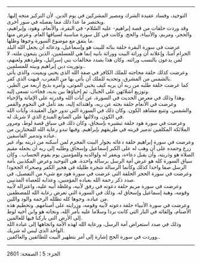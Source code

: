 ------------------------------------------------------------------------

التوحيد، وفساد عقيدة الشرك ومصير المشركين في يوم الدين. لأن التركيز متجه
إليها. ويختصر ما عدا ذلك مما يفصله في سور أخرى.  
وقد وردت حلقات من قصة إبراهيم- عليه السّلام- في البقرة، والأنعام، وهود،
وإبراهيم، والحجر، ومريم، والأنبياء، والحج. وكانت في كل سورة مناسبة
لسياقها العام. وعرض منها ما يتفق مع موضوع السورة وجوها وظلها.  
عرضت في سورة البقرة حلقة بنائه للبيت هو وإسماعيل، ودعائه أن يجعل الله
البلد الحرام آمنا، وإعلانه أن وراثة البيت ووراثة بانيه إنما هي للمسلمين،
الذين يتبعون ملته، لا لمن يدعون بالنسب وراثته. وكان هذا بصدد مخالفات بني
إسرائيل، وطردهم ولعنهم، وتوريث دين إبراهيم وبيته للمسلمين..  
وعرضت كذلك حلقة محاجته للملك الكافر في صفة الله الذي يحيي ويميت، والذي
يأتي بالشمس من المشرق، وتحديه للملك أن يأتي بها من المغرب. فبهت الذي
كفر.  
كما عرضت حلقة طلبه من ربه أن يريه كيف يحيي الموتى، وأمره بذبح أربعة من
الطير، وتوزيع أشلائهن على الجبال، ثم إحياؤها بين يديه، فجاءت تسعى
إليه.  
وهذا وذلك في معرض الحديث في السورة، عن آيات الله وقدرته على الإماتة
والإحياء.  
وعرضت في الأنعام حلقة بحثه عن ربه، واهتدائه إليه، بعد تأمل في النجوم
والقمر والشمس، وتتبع مشاهد الكون. وكان ذلك في السورة التي تدور حول
العقيدة، وآيات الله في الكون، ودلالتها على الصانع المبدع الذي لا شريك
له.  
وعرضت في سورة هود حلقة تبشيره بإسحاق، وكان ذلك في سياق قصة لوط، ومرور
الملائكة المكلفين تدمير قريته في طريقهم بإبراهيم. وفيها تبدو رعاية الله
للمختارين من عباده وتدمير الفاسقين.  
وعرضت في سورة إبراهيم حلقة دعائه بجوار البيت المحرم لمن أسكنه من ذريته
بواد غير زرع وحمده على أن وهب له على الكبر إسماعيل وإسحاق وطلبه إلى ربه
أن يجعله مقيم الصلاة هو وذريته، وأن يقبل دعاءه، ويغفر له ولوالديه
وللمؤمنين يوم يقوم الحساب.. وكان سياق السورة كله هو عرض أمة الرسل برسالة
واحدة، هي التوحيد وعرض المكذبين بأمة الرسل صفا واحدا كذلك وكأنما الرسالة
شجرة ظليلة في هجير الكفر وصحراء الجحود! وعرضت في سورة الحجر الحلقة التي
عرضت في سورة هود مع شيء من التفصيل، في صدد ذكر رحمة الله بعباده
المؤمنين، وعذابه للعصاة المذنبين.  
وعرضت في سورة مريم حلقة دعوته في رفق لأبيه، وغلظة أبيه عليه، واعتزاله
لأبيه وقومه، وهبة إسماعيل وإسحاق له. وذلك في السورة التي تعرض رعاية الله
للمصطفين من عباده. وجوها كله تظلله الرحمة والود واللين.  
وعرضت في سورة الأنبياء حلقة دعوته لأبيه وقومه، وزرايته على أصنامهم.
وتحطيم هذه الأصنام، وإلقائه في النار التي كانت بردا وسلاما عليه بأمر
الله، ونجاته هو وابن أخيه لوط إلى الأرض التي باركنا فيها للعالمين.  
وذلك في صدد استعراض أمة الرسل، ورعاية الله لهذه الأمة واتجاهها إلى عبادة
الله الواحد الذي ليس له شريك.  
ووردت في سورة الحج إشارة إلى أمر بتطهير البيت للطائفين والعاكفين..

------------------------------------------------------------------------

الجزء: 5 ¦ الصفحة: 2601
